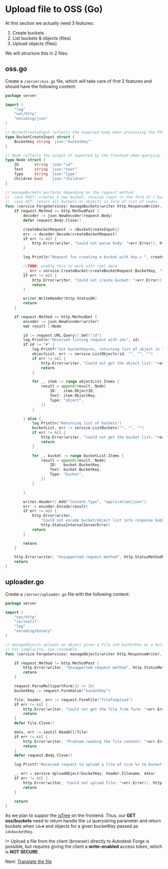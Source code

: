 # Upload file to OSS (Go)

At this section we actually need 3 features:

1. Create buckets
2. List buckets & objects (files)
3. Upload objects (files)

We will structure this in 2 files:

## oss.go

Create a `/server/oss.go` file, which will take care of first 2 features and should have the following content:

```go
package server

import (
	"log"
	"net/http"
	"encoding/json"
)

// BucketCreateInput reflects the expected body when processing the POST request to bucket managing endpoint
type BucketCreateInput struct {
	BucketKey string `json:"bucketKey"`
}

// Node reflects the output of expected by the frontend when querying for bucket or object list 
type Node struct {
	ID       string `json:"id"`
	Text     string `json:"text"`
	Type     string `json:"type"`
	Children bool   `json:"children"`
}

// manageBuckets performs depending on the request method:
// 	case POST: creates a new bucket, receive input in the form of {'bucketKey': 'theKey'} and return 200.
//	case GET: return all buckets or objects in form of list of nodes
func (service ForgeServices) manageBuckets(writer http.ResponseWriter, request *http.Request) {
	if request.Method == http.MethodPost {
		decoder := json.NewDecoder(request.Body)
		defer request.Body.Close()

		createBucketRequest := &BucketCreateInput{}
		err := decoder.Decode(createBucketRequest)
		if err != nil {
			http.Error(writer, "Could not parse body: "+err.Error(), http.StatusBadRequest)
		}

		log.Println("Request for creating a bucket with key = ", createBucketRequest.BucketKey)

		//TODO: enable this to work with real data
		_, err = service.CreateBucket(createBucketRequest.BucketKey, "transient")
		if err != nil {
			http.Error(writer, "Could not create bucket: "+err.Error(), http.StatusInternalServerError)
			return
		}

		writer.WriteHeader(http.StatusOK)
		return
	}

	if request.Method == http.MethodGet {
		encoder := json.NewEncoder(writer)
		var result []Node

		id := request.URL.Query().Get("id")
		log.Println("Received listing request with id=", id)
		if id != "#" {
			log.Printf("Got bucketKey=%s, returning list of object in that bucket", id)
			objectList, err := service.ListObjects(id, "", "", "")
			if err != nil {
				http.Error(writer, "Could not get the object list: "+err.Error(), http.StatusInternalServerError)
				return
			}

			for _, item := range objectList.Items {
				result = append(result, Node{
					ID:   item.ObjectID,
					Text: item.ObjectKey,
					Type: "object",
				})
			}

		} else {
			log.Println("Returning list of buckets")
			bucketList, err := service.ListBuckets("", "", "")
			if err != nil {
				http.Error(writer, "Could not get the bucket list: "+err.Error(), http.StatusInternalServerError)
				return
			}

			for _, bucket := range bucketList.Items {
				result = append(result, Node{
					ID:   bucket.BucketKey,
					Text: bucket.BucketKey,
					Type: "bucket",
				})
			}

		}

		writer.Header().Add("Content-Type", "application/json")
		err := encoder.Encode(result)
		if err != nil {
			http.Error(writer,
				"Could not encode bucket/object list into response body: "+err.Error(),
				http.StatusInternalServerError)
			return
		}

		return
	}

	http.Error(writer, "Unsupported request method", http.StatusMethodNotAllowed)
	return
}
```

## uploader.go

Create a `/server/uploader.go` file with the following content:

```go
package server

import (
	"net/http"
	"io/ioutil"
	"log"
	"encoding/binary"
)

// manageObjects uploads an object given a file and bucketKey as a multipart/form-data.
// For simplicity, non-resumable.
func (service ForgeServices) manageObjects(writer http.ResponseWriter, request *http.Request) {

	if request.Method != http.MethodPost {
		http.Error(writer, "Unsupported request method", http.StatusMethodNotAllowed)
		return
	}

	request.ParseMultipartForm(32 << 20)
	bucketKey := request.FormValue("bucketKey")

	file, header, err := request.FormFile("fileToUpload")
	if err != nil {
		http.Error(writer, "Could not get the file from form: "+err.Error(), http.StatusBadRequest)
		return
	}
	defer file.Close()

	data, err := ioutil.ReadAll(file)
	if err != nil {
		http.Error(writer, "Problem reading the file content: "+err.Error(), http.StatusBadRequest)
		return
	}
	defer request.Body.Close()

	log.Printf("Received request to upload a file of size %v to bucket %s\n", binary.Size(data), bucketKey)

	_, err = service.UploadObject(bucketKey, header.Filename, data)
	if err != nil {
		http.Error(writer, "Could not upload file: "+err.Error(), http.StatusBadRequest)
		return
	}

	return
}
```

As we plan to suppor the [jsTree](https://www.jstree.com/) on the frontend. Thus, our **GET oss/buckets** need to return handle the `id` querystring parameter and return buckets when `id=#` and objects for a given bucketKey passed as `id=bucketKey`.

!> Upload a file from the client (browser) directly to Autodesk Forge is possible, but requires giving the client a **write-enabled** access token, which is **NOT SECURE**.

Next: [Translate the file](modelderivative/translate/)